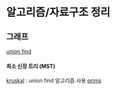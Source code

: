 알고리즘/자료구조 정리
=================

그래프
-----
[union find](union_find.md)

#### 최소 신장 트리 (MST)
[kruskal](kruskal.md) : union find 알고리즘 사용
[prims](prims.md)